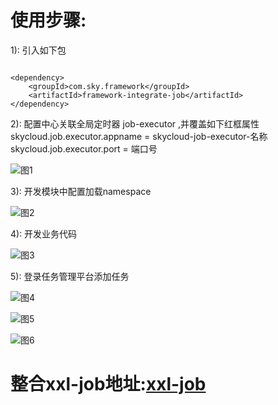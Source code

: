 使用步骤:
=====
1): 引入如下包
```

<dependency>
    <groupId>com.sky.framework</groupId>
    <artifactId>framework-integrate-job</artifactId>
</dependency>

```
    
2): 配置中心关联全局定时器 job-executor ,并覆盖如下红框属性
skycloud.job.executor.appname = skycloud-job-executor-名称
skycloud.job.executor.port = 端口号

![图1](../../docs/images/job-1.png)


3): 开发模块中配置加载namespace

![图2](../../docs/images/job-2.png)


4): 开发业务代码

![图3](../../docs/images/job-3.png)

5): 登录任务管理平台添加任务

![图4](../../docs/images/job-4.png)


![图5](../../docs/images/job-5.png)


![图6](../../docs/images/job-6.png)

整合xxl-job地址:<a href="http://www.xuxueli.com/xxl-job/#/" target="_blank">xxl-job</a>
=====